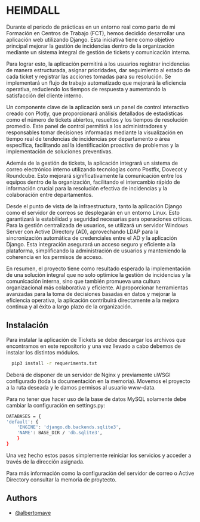 
# HEIMDALL

Durante el periodo de prácticas en un entorno real como parte de mi Formación en Centros de Trabajo (FCT), hemos decidido desarrollar una aplicación web utilizando Django. Esta iniciativa tiene como objetivo principal mejorar la gestión de incidencias dentro de la organización mediante un sistema integral de gestión de tickets y comunicación interna.

Para lograr esto, la aplicación permitirá a los usuarios registrar incidencias de manera estructurada, asignar prioridades, dar seguimiento al estado de cada ticket y registrar las acciones tomadas para su resolución. Se implementará un flujo de trabajo automatizado que mejorará la eficiencia operativa, reduciendo los tiempos de respuesta y aumentando la satisfacción del cliente interno.

Un componente clave de la aplicación será un panel de control interactivo creado con Plotly, que proporcionará análisis detallados de estadísticas como el número de tickets abiertos, resueltos y los tiempos de resolución promedio. Este panel de control permitirá a los administradores y responsables tomar decisiones informadas mediante la visualización en tiempo real de tendencias de incidencias por departamento o área específica, facilitando así la identificación proactiva de problemas y la implementación de soluciones preventivas.

Además de la gestión de tickets, la aplicación integrará un sistema de correo electrónico interno utilizando tecnologías como Postfix, Dovecot y Roundcube. Esto mejorará significativamente la comunicación entre los equipos dentro de la organización, facilitando el intercambio rápido de información crucial para la resolución efectiva de incidencias y la colaboración entre departamentos.

Desde el punto de vista de la infraestructura, tanto la aplicación Django como el servidor de correos se desplegarán en un entorno Linux. Esto garantizará la estabilidad y seguridad necesarias para operaciones críticas. Para la gestión centralizada de usuarios, se utilizará un servidor Windows Server con Active Directory (AD), aprovechando LDAP para la sincronización automática de credenciales entre el AD y la aplicación Django. Esta integración asegurará un acceso seguro y eficiente a la plataforma, simplificando la administración de usuarios y manteniendo la coherencia en los permisos de acceso.

En resumen, el proyecto tiene como resultado esperado la implementación de una solución integral que no solo optimice la gestión de incidencias y la comunicación interna, sino que también promueva una cultura organizacional más colaborativa y eficiente. Al proporcionar herramientas avanzadas para la toma de decisiones basadas en datos y mejorar la eficiencia operativa, la aplicación contribuirá directamente a la mejora continua y al éxito a largo plazo de la organización.


## Instalación

Para instalar la aplicación de Tickets se debe descargar los archivos que encontramos en este repositorio y una vez llevado a cabo debemos de instalar los distintos módulos.

```bash
  pip3 install -r requeriments.txt
```

Deberá de disponer de un servidor de Nginx y previamente uWSGI configurado (toda la documentación en la memoria). Movemos el proyecto a la ruta deseada y le damos permisos al usuario www-data.

Para no tener que hacer uso de la base de datos MySQL solamente debe cambiar la configuración en settings.py:

```bash
DATABASES = {
'default': {
    'ENGINE': 'django.db.backends.sqlite3',
    'NAME': BASE_DIR / 'db.sqlite3',
    }
}
```

Una vez hecho estos pasos simplemente reiniciar los servicios y acceder a través de la dirección asignada.

Para más información como la configuración del servidor de correo o Active Directory consultar la memoria de proytecto.
## Authors

- [@albertomave](https://www.github.com/thorrik24)

